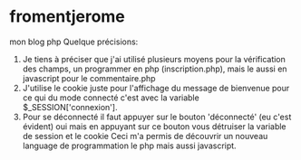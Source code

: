 # fromentjerome
mon blog php 
Quelque précisions: 
1) Je tiens à préciser que j'ai utilisé plusieurs moyens pour la vérification des champs, un programmer en php (inscription.php), mais le aussi en javascript pour le commentaire.php
2) J'utilise le cookie juste pour l'affichage du message de bienvenue pour ce qui du mode connecté c'est avec la variable $_SESSION['connexion'].
3) Pour se déconnecté il faut appuyer sur le bouton 'déconnecté' (eu c'est évident) oui mais en appuyant sur ce bouton vous détruiser la variable de session et le cookie 
Ceci m'a permis de découvrir un nouveau language de programmation le php mais aussi javascript.
